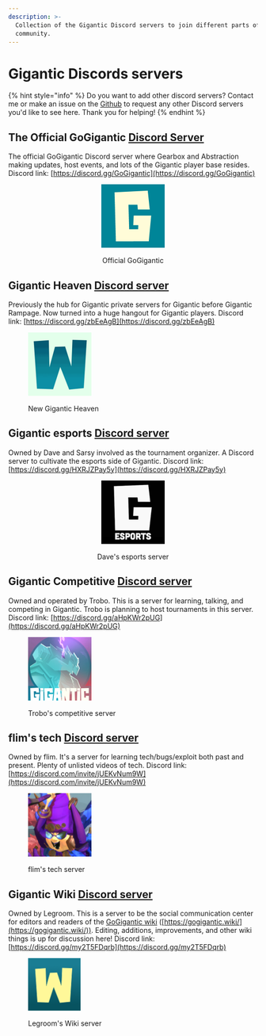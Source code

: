 ```yaml
---
description: >-
  Collection of the Gigantic Discord servers to join different parts of the
  community.
---
```


# Gigantic Discords servers

{% hint style="info" %}
Do you want to add other discord servers? Contact me or make an issue on the [Github](https://github.com/SenorGeese/Gigantic/issues) to request any other Discord servers you'd like to see here. Thank you for helping!
{% endhint %}

## The Official GoGigantic [Discord Server](https://discord.gg/GoGigantic)

The official GoGigantic Discord server where Gearbox and Abstraction making updates, host events, and lots of the Gigantic player base resides. Discord link: [https://discord.gg/GoGigantic](https://discord.gg/GoGigantic)

<div align="center">

<figure><img src="../.gitbook/assets/gogiganticlogo.png" alt=""><figcaption><p>Official GoGigantic</p></figcaption></figure>

</div>

## Gigantic Heaven [Discord server](https://discord.gg/zbEeAgB)

Previously the hub for Gigantic private servers for Gigantic before Gigantic Rampage. Now turned into a huge hangout for Gigantic players. Discord link: [https://discord.gg/zbEeAgB](https://discord.gg/zbEeAgB)

<figure><img src="../.gitbook/assets/new_giganticheavenlogo.png" alt=""><figcaption><p>New Gigantic Heaven</p></figcaption></figure>

## Gigantic esports [Discord server](https://discord.gg/HXRJZPay5y)

Owned by Dave and Sarsy involved as the tournament organizer. A Discord server to cultivate the esports side of Gigantic. Discord link: [https://discord.gg/HXRJZPay5y](https://discord.gg/HXRJZPay5y)

&#x20;

<div align="center">

<figure><img src="../.gitbook/assets/giganticesports.png" alt=""><figcaption><p>Dave's esports server</p></figcaption></figure>

</div>

## Gigantic Competitive [Discord server](https://discord.gg/aHpKWr2pUG)

Owned and operated by Trobo. This is a server for learning, talking, and competing in Gigantic. Trobo is planning to host tournaments in this server. Discord link: [https://discord.gg/aHpKWr2pUG](https://discord.gg/aHpKWr2pUG)

<figure><img src="../.gitbook/assets/competitivetrobogiganticserver.png" alt=""><figcaption><p>Trobo's competitive server</p></figcaption></figure>

## flim's tech [Discord server](https://discord.com/invite/jUEKvNum9W)

Owned by flim. It's a server for learning tech/bugs/exploit both past and present. Plenty of unlisted videos of tech. Discord link: [https://discord.com/invite/jUEKvNum9W](https://discord.com/invite/jUEKvNum9W)

<figure><img src="../.gitbook/assets/flimstechserver.png" alt=""><figcaption><p>flim's tech server</p></figcaption></figure>

## Gigantic Wiki [Discord server](https://discord.gg/my2T5FDqrb)

Owned by Legroom. This is a server to be the social communication center for editors and readers of the [GoGigantic wiki](https://gogigantic.wiki/) ([https://gogigantic.wiki/](https://gogigantic.wiki/)). Editing, additions, improvements, and other wiki things is up for discussion here! Discord link: [https://discord.gg/my2T5FDqrb](https://discord.gg/my2T5FDqrb)

<figure><img src="../.gitbook/assets/giganticwikidiscordserver.png" alt=""><figcaption><p>Legroom's Wiki server</p></figcaption></figure>
